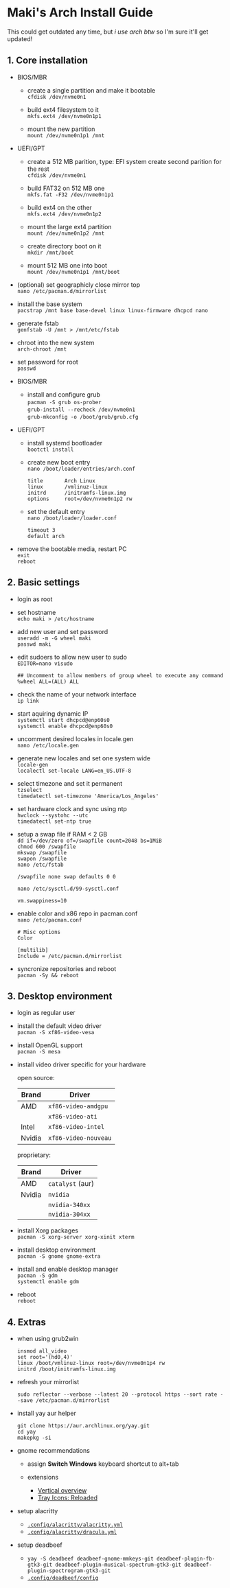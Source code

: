 # Maki's Arch Install Guide

This could get outdated any time, but _i use arch btw_ so I'm sure it'll get updated!

## 1. Core installation

-   BIOS/MBR

    -   create a single partition and make it bootable<br>
        `cfdisk /dev/nvme0n1`

    -   build ext4 filesystem to it<br>
        `mkfs.ext4 /dev/nvme0n1p1`

    -   mount the new partition<br>
        `mount /dev/nvme0n1p1 /mnt`

-   UEFI/GPT

    -   create a 512 MB parition, type: EFI system
        create second parition for the rest<br>
        `cfdisk /dev/nvme0n1`

    -   build FAT32 on 512 MB one<br>
        `mkfs.fat -F32 /dev/nvme0n1p1`

    -   build ext4 on the other<br>
        `mkfs.ext4 /dev/nvme0n1p2`

    -   mount the large ext4 partition<br>
        `mount /dev/nvme0n1p2 /mnt`

    -   create directory boot on it<br>
        `mkdir /mnt/boot`

    -   mount 512 MB one into boot<br>
        `mount /dev/nvme0n1p1 /mnt/boot`

-   (optional) set geographicly close mirror top<br>
    `nano /etc/pacman.d/mirrorlist`

-   install the base system<br>
    `pacstrap /mnt base base-devel linux linux-firmware dhcpcd nano`

-   generate fstab<br>
    `genfstab -U /mnt > /mnt/etc/fstab`

-   chroot into the new system<br>
    `arch-chroot /mnt`

-   set password for root<br>
    `passwd`

-   BIOS/MBR

    -   install and configure grub<br>
        `pacman -S grub os-prober`<br>
        `grub-install --recheck /dev/nvme0n1`<br>
        `grub-mkconfig -o /boot/grub/grub.cfg`

-   UEFI/GPT

    -   install systemd bootloader<br>
        `bootctl install`
    -   create new boot entry<br>
        `nano /boot/loader/entries/arch.conf`

        ```
        title		Arch Linux
        linux		/vmlinuz-linux
        initrd		/initramfs-linux.img
        options		root=/dev/nvme0n1p2 rw
        ```

    -   set the default entry<br>
        `nano /boot/loader/loader.conf`

        ```
        timeout 3
        default arch
        ```

-   remove the bootable media, restart PC<br>
    `exit`<br>
    `reboot`

## 2. Basic settings

-   login as root

-   set hostname<br>
    `echo maki > /etc/hostname`

-   add new user and set password<br>
    `useradd -m -G wheel maki`<br>
    `passwd maki`

-   edit sudoers to allow new user to sudo<br>
    `EDITOR=nano visudo`

    ```
    ## Uncomment to allow members of group wheel to execute any command
    %wheel ALL=(ALL) ALL
    ```

-   check the name of your network interface<br>
    `ip link`

-   start aquiring dynamic IP<br>
    `systemctl start dhcpcd@enp60s0`<br>
    `systemctl enable dhcpcd@enp60s0`

-   uncomment desired locales in locale.gen<br>
    `nano /etc/locale.gen`

-   generate new locales and set one system wide<br>
    `locale-gen`<br>
    `localectl set-locale LANG=en_US.UTF-8`

-   select timezone and set it permanent<br>
    `tzselect`<br>
    `timedatectl set-timezone 'America/Los_Angeles'`

-   set hardware clock and sync using ntp<br>
    `hwclock --systohc --utc`<br>
    `timedatectl set-ntp true`

-   setup a swap file if RAM < 2 GB<br>
    `dd if=/dev/zero of=/swapfile count=2048 bs=1MiB`<br>
    `chmod 600 /swapfile`<br>
    `mkswap /swapfile`<br>
    `swapon /swapfile`<br>
    `nano /etc/fstab`

    ```
    /swapfile none swap defaults 0 0
    ```

    `nano /etc/sysctl.d/99-sysctl.conf`

    ```
    vm.swappiness=10
    ```

-   enable color and x86 repo in pacman.conf<br>
    `nano /etc/pacman.conf`

    ```
    # Misc options
    Color

    [multilib]
    Include = /etc/pacman.d/mirrorlist
    ```

-   syncronize repositories and reboot<br>
    `pacman -Sy && reboot`

## 3. Desktop environment

-   login as regular user
-   install the default video driver<br>
    `pacman -S xf86-video-vesa`

-   install OpenGL support<br>
    `pacman -S mesa`

-   install video driver specific for your hardware

    open source:

    | Brand  | Driver               |
    | ------ | -------------------- |
    | AMD    | `xf86-video-amdgpu`  |
    |        | `xf86-video-ati`     |
    | Intel  | `xf86-video-intel`   |
    | Nvidia | `xf86-video-nouveau` |

    proprietary:

    | Brand  | Driver           |
    | ------ | ---------------- |
    | AMD    | `catalyst` (aur) |
    | Nvidia | `nvidia`         |
    |        | `nvidia-340xx`   |
    |        | `nvidia-304xx`   |

-   install Xorg packages<br>
    `pacman -S xorg-server xorg-xinit xterm`

-   install desktop environment<br>
    `pacman -S gnome gnome-extra`

-   install and enable desktop manager<br>
    `pacman -S gdm`<br>
    `systemctl enable gdm`

-   reboot<br>
    `reboot`

## 4. Extras

-   when using grub2win

    ```
    insmod all_video
    set root='(hd0,4)'
    linux /boot/vmlinuz-linux root=/dev/nvme0n1p4 rw
    initrd /boot/initramfs-linux.img
    ```

-   refresh your mirrorlist

    `sudo reflector --verbose --latest 20 --protocol https --sort rate --save /etc/pacman.d/mirrorlist`

-   install yay aur helper

    ```
    git clone https://aur.archlinux.org/yay.git
    cd yay
    makepkg -si
    ```

-   gnome recommendations

    -   assign **Switch Windows** keyboard shortcut to alt+tab

    -   extensions
        -   [Vertical overview](https://extensions.gnome.org/extension/4144/vertical-overview/)
        -   [Tray Icons: Reloaded](https://extensions.gnome.org/extension/2890/tray-icons-reloaded/)

-   setup alacritty

    -   [`.config/alacritty/alacritty.yml`](https://raw.githubusercontent.com/makitsune/dots/main/.config/alacritty/alacritty.yml)
    -   [`.config/alacritty/dracula.yml`](https://raw.githubusercontent.com/makitsune/dots/main/.config/alacritty/dracula.yml)

-   setup deadbeef

    -   `yay -S deadbeef deadbeef-gnome-mmkeys-git deadbeef-plugin-fb-gtk3-git deadbeef-plugin-musical-spectrum-gtk3-git deadbeef-plugin-spectrogram-gtk3-git`
    -   [`.config/deadbeef/config`](https://raw.githubusercontent.com/makitsune/dots/main/.config/deadbeef/config)
